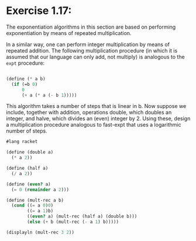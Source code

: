 # Exercise 1.17: 
The exponentiation algorithms in this section are based on performing exponentiation by means of repeated multiplication. 

In a similar way, one can perform integer multiplication by means of repeated addition. The following multiplication procedure (in which it is assumed that our language can only add, not multiply) is analogous to the `expt` procedure:

```scheme

(define (* a b)
  (if (=b 0)
      0
      (+ a (* a (- b 1)))))

```

This algorithm takes a number of steps that is linear in b. Now suppose we include, together with addition, operations double, which doubles an integer, and halve, which divides an (even) integer by 2. 
Using these, design a multiplication procedure analogous to fast-expt that uses a logarithmic number of steps.

```scheme
#lang racket

(define (double a)
  (* a 2))

(define (half a)
  (/ a 2))

(define (even? a)
  (= 0 (remainder a 2)))

(define (mult-rec a b)
  (cond ((= a 0)0)
        ((= a 1)b)
        ((even? a) (mult-rec (half a) (double b)))
        (else (+ b (mult-rec (- a 1) b)))))

(displayln (mult-rec 3 2))
```